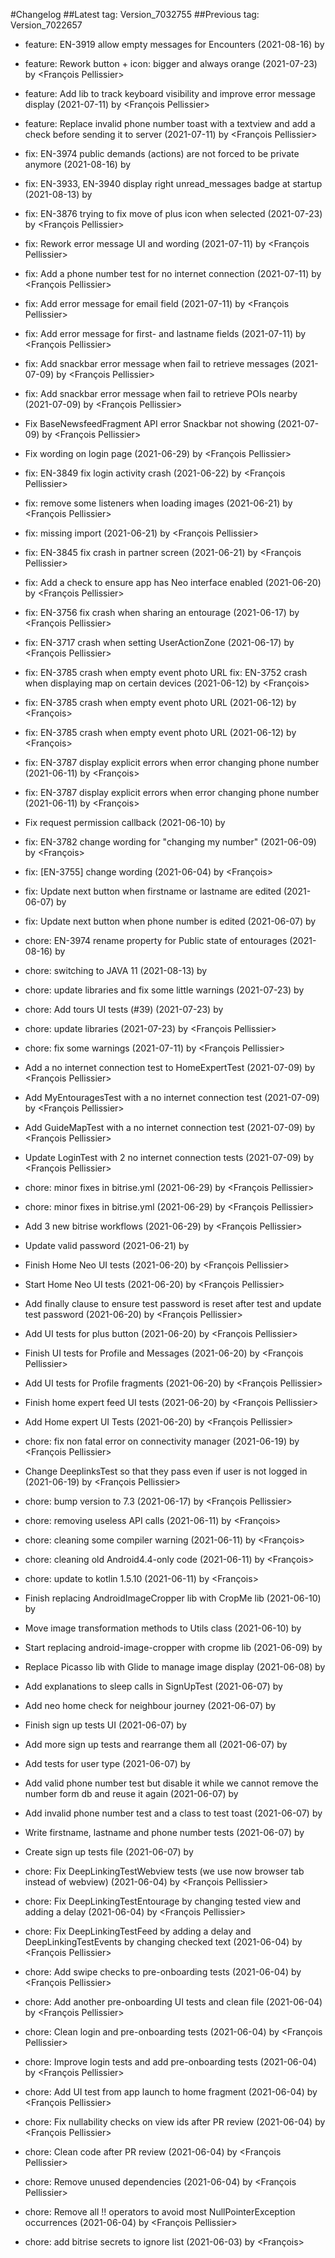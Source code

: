 #Changelog
##Latest tag: Version_7032755
##Previous tag: Version_7022657
* feature: EN-3919 allow empty messages for Encounters (2021-08-16) by <Francois Pellissier>
* feature: Rework button + icon: bigger and always orange (2021-07-23) by <François Pellissier>
* feature: Add lib to track keyboard visibility and improve error message display (2021-07-11) by <François Pellissier>
* feature: Replace invalid phone number toast with a textview and add a check before sending it to server (2021-07-11) by <François Pellissier>

* fix: EN-3974 public demands (actions) are not forced to be private anymore (2021-08-16) by <Francois Pellissier>
* fix: EN-3933, EN-3940 display right unread_messages badge at startup (2021-08-13) by <Francois Pellissier>
* fix: EN-3876 trying to fix move of plus icon when selected (2021-07-23) by <François Pellissier>
* fix: Rework error message UI and wording (2021-07-11) by <François Pellissier>
* fix: Add a phone number test for no internet connection (2021-07-11) by <François Pellissier>
* fix: Add error message for email field (2021-07-11) by <François Pellissier>
* fix: Add error message for first- and lastname fields (2021-07-11) by <François Pellissier>
* fix: Add snackbar error message when fail to retrieve messages (2021-07-09) by <François Pellissier>
* fix: Add snackbar error message when fail to retrieve POIs nearby (2021-07-09) by <François Pellissier>
* Fix BaseNewsfeedFragment API error Snackbar not showing (2021-07-09) by <François Pellissier>
* Fix wording on login page (2021-06-29) by <François Pellissier>
* fix: EN-3849 fix login activity crash (2021-06-22) by <François Pellissier>
* fix: remove some listeners when loading images (2021-06-21) by <François Pellissier>
* fix: missing import (2021-06-21) by <François Pellissier>
* fix: EN-3845 fix crash in partner screen (2021-06-21) by <François Pellissier>
* fix: Add a check to ensure app has Neo interface enabled (2021-06-20) by <François Pellissier>
* fix: EN-3756 fix crash when sharing an entourage (2021-06-17) by <François Pellissier>
* fix: EN-3717 crash when setting UserActionZone (2021-06-17) by <François Pellissier>
* fix: EN-3785 crash when empty event photo URL fix: EN-3752 crash when displaying map on certain devices (2021-06-12) by <François>
* fix: EN-3785 crash when empty event photo URL (2021-06-12) by <François>
* fix: EN-3785 crash when empty event photo URL (2021-06-12) by <François>
* fix: EN-3787 display explicit errors when error changing phone number (2021-06-11) by <François>
* fix: EN-3787 display explicit errors when error changing phone number (2021-06-11) by <François>
* Fix request permission callback (2021-06-10) by <Julien>
* fix: EN-3782 change wording for "changing my number" (2021-06-09) by <François>
* fix: [EN-3755] change wording (2021-06-04) by <François>
* fix: Update next button when firstname or lastname are edited (2021-06-07) by <Julien>
* fix: Update next button when phone number is edited (2021-06-07) by <Julien>

* chore: EN-3974 rename property for Public state of entourages (2021-08-16) by <Francois Pellissier>
* chore: switching to JAVA 11 (2021-08-13) by <Francois Pellissier>
* chore: update libraries and fix some little warnings (2021-07-23) by <Francois Pellissier>
* chore: Add tours UI tests (#39) (2021-07-23) by <GitHub>
* chore: update libraries (2021-07-23) by <François Pellissier>
* chore: fix some warnings (2021-07-11) by <François Pellissier>
* Add a no internet connection test to HomeExpertTest (2021-07-09) by <François Pellissier>
* Add MyEntouragesTest with a no internet connection test (2021-07-09) by <François Pellissier>
* Add GuideMapTest with a no internet connection test (2021-07-09) by <François Pellissier>
* Update LoginTest with 2 no internet connection tests (2021-07-09) by <François Pellissier>
* chore: minor fixes in bitrise.yml (2021-06-29) by <François Pellissier>
* chore: minor fixes in bitrise.yml (2021-06-29) by <François Pellissier>
* Add 3 new bitrise workflows (2021-06-29) by <François Pellissier>
* Update valid password (2021-06-21) by <Julien>
* Finish Home Neo UI tests (2021-06-20) by <François Pellissier>
* Start Home Neo UI tests (2021-06-20) by <François Pellissier>
* Add finally clause to ensure test password is reset after test and update test password (2021-06-20) by <François Pellissier>
* Add UI tests for plus button (2021-06-20) by <François Pellissier>
* Finish UI tests for Profile and Messages (2021-06-20) by <François Pellissier>
* Add UI tests for Profile fragments (2021-06-20) by <François Pellissier>
* Finish home expert feed UI tests (2021-06-20) by <François Pellissier>
* Add Home expert UI Tests (2021-06-20) by <François Pellissier>
* chore: fix non fatal error on connectivity manager (2021-06-19) by <François Pellissier>
* Change DeeplinksTest so that they pass even if user is not logged in (2021-06-19) by <François Pellissier>
* chore: bump version to 7.3 (2021-06-17) by <François Pellissier>
* chore: removing useless API calls (2021-06-11) by <François>
* chore: cleaning some compiler warning (2021-06-11) by <François>
* chore: cleaning old Android4.4-only code (2021-06-11) by <François>
* chore: update to kotlin 1.5.10 (2021-06-11) by <François>
* Finish replacing AndroidImageCropper lib with CropMe lib (2021-06-10) by <Julien>
* Move image transformation methods to Utils class (2021-06-10) by <Julien>
* Start replacing android-image-cropper with cropme lib (2021-06-09) by <Julien>
* Replace Picasso lib with Glide to manage image display (2021-06-08) by <Julien>
* Add explanations to sleep calls in SignUpTest (2021-06-07) by <Julien>
* Add neo home check for neighbour journey (2021-06-07) by <Julien>
* Finish sign up tests UI (2021-06-07) by <Julien>
* Add more sign up tests and rearrange them all (2021-06-07) by <Julien>
* Add tests for user type (2021-06-07) by <Julien>
* Add valid phone number test but disable it while we cannot remove the number form db and reuse it again (2021-06-07) by <Julien>
* Add invalid phone number test and a class to test toast (2021-06-07) by <Julien>
* Write firstname, lastname and phone number tests (2021-06-07) by <Julien>
* Create sign up tests file (2021-06-07) by <Julien>
* chore: Fix DeepLinkingTestWebview tests (we use now browser tab instead of webview) (2021-06-04) by <François Pellissier>
* chore: Fix DeepLinkingTestEntourage by changing tested view and adding a delay (2021-06-04) by <François Pellissier>
* chore: Fix DeepLinkingTestFeed by adding a delay and DeepLinkingTestEvents by changing checked text (2021-06-04) by <François Pellissier>
* chore: Add swipe checks to pre-onboarding tests (2021-06-04) by <François Pellissier>
* chore: Add another pre-onboarding UI tests and clean file (2021-06-04) by <François Pellissier>
* chore: Clean login and pre-onboarding tests (2021-06-04) by <François Pellissier>
* chore: Improve login tests and add pre-onboarding tests (2021-06-04) by <François Pellissier>
* chore: Add UI test from app launch to home fragment (2021-06-04) by <François Pellissier>
* chore: Fix nullability checks on view ids after PR review (2021-06-04) by <François Pellissier>
* chore: Clean code after PR review (2021-06-04) by <François Pellissier>
* chore: Remove unused dependencies (2021-06-04) by <François Pellissier>
* chore: Remove all !! operators to avoid most NullPointerException occurrences (2021-06-04) by <François Pellissier>
* chore: add bitrise secrets to ignore list (2021-06-03) by <François>
